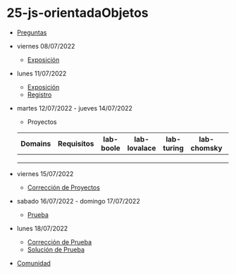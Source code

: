 # 25-js-orientadaObjetos

- [Preguntas](https://escuela.it/cursos/curso-recurrencia-desarrollo-software/clase/patron)
- viernes 08/07/2022
  - [Exposición](https://escuela.it/cursos/curso-recurrencia-desarrollo-software/clase/patron)
- lunes 11/07/2022
  - [Exposición](https://escuela.it/cursos/curso-recurrencia-desarrollo-software/clase/patron)
  - [Registro](https://forms.gle/pA2QvsW32P4KtTD77)
- martes 12/07/2022 - jueves 14/07/2022
  - Proyectos
  
  |Domains|Requisitos|lab-boole|lab-lovalace|lab-turing|lab-chomsky|lab-bernersLee|
  |-------|----------|---------|------------|----------|-----------|--------------|
  |       |          |         |            |          |           |              |
  |       |          |         |            |          |           |              |
  |       |          |         |            |          |           |              |
- viernes 15/07/2022
  - [Corrección de Proyectos](https://escuela.it/cursos/curso-recurrencia-desarrollo-software/clase/patron)
- sabado 16/07/2022 - domingo 17/07/2022
  - [Prueba](https://forms.gle/hB9UJoN2PYiexctH8)
- lunes 18/07/2022
  - [Corrección de Prueba](https://escuela.it/cursos/curso-recurrencia-desarrollo-software/clase/patron)
  - [Solución de Prueba](https://docs.google.com/spreadsheets/d/1Uwtqa5VdD5wK2X7eLgkS6_th16aPnsW8pa5Ft2TyLPo/edit#gid=0)
- [Comunidad](https://app.slack.com/client/T02S3KYD464/C02TFSKSHCP)
